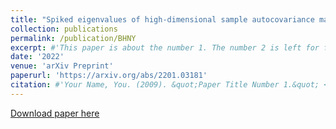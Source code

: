 ```yaml
---
title: "Spiked eigenvalues of high-dimensional sample autocovariance matrices: CLT and applications"
collection: publications
permalink: /publication/BHNY
excerpt: #'This paper is about the number 1. The number 2 is left for future work.'
date: '2022'
venue: 'arXiv Preprint'
paperurl: 'https://arxiv.org/abs/2201.03181'
citation: #'Your Name, You. (2009). &quot;Paper Title Number 1.&quot; <i>Journal 1</i>. 1(1).'
---
```

[//]: # (This paper is about the number 1. The number 2 is left for future work.)

[Download paper here](https://arxiv.org/pdf/2201.03181)

[//]: # (Recommended citation: Your Name, You. 2009. "Paper Title Number 1." <i>Journal 1</i>. 11.) 
